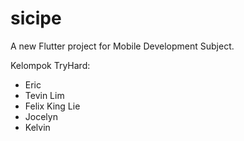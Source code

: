 # sicipe

A new Flutter project for Mobile Development Subject.

Kelompok TryHard:
- Eric
- Tevin Lim
- Felix King Lie
- Jocelyn
- Kelvin
